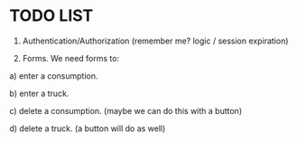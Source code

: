 TODO LIST
=========

1. Authentication/Authorization (remember me? logic / session expiration)

2. Forms. We need forms to:

a) enter a consumption.

b) enter a truck.

c) delete a consumption. (maybe we can do this with a button)

d) delete a truck. (a button will do as well)

